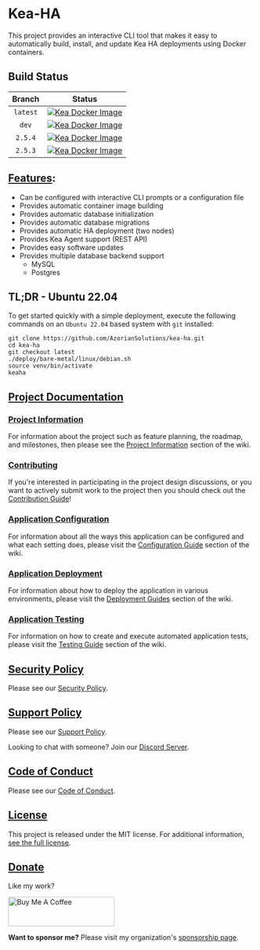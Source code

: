 # Kea-HA

This project provides an interactive CLI tool that makes it easy to automatically build, install, and update
Kea HA deployments using Docker containers.

## Build Status

|  Branch  |                                                                                                            Status                                                                                                            |
|:--------:|:----------------------------------------------------------------------------------------------------------------------------------------------------------------------------------------------------------------------------:|
| `latest` |    [![Kea Docker Image](https://github.com/AzorianSolutions/kea-ha/actions/workflows/build-and-publish.yml/badge.svg?branch=latest)](https://github.com/AzorianSolutions/kea-ha/actions/workflows/build-and-publish.yml)     |
|  `dev`   |      [![Kea Docker Image](https://github.com/AzorianSolutions/kea-ha/actions/workflows/build-and-publish.yml/badge.svg?branch=dev)](https://github.com/AzorianSolutions/kea-ha/actions/workflows/build-and-publish.yml)      |
| `2.5.4`  | [![Kea Docker Image](https://github.com/AzorianSolutions/kea-ha/actions/workflows/build-and-publish.yml/badge.svg?branch=release/2.5.4)](https://github.com/AzorianSolutions/kea-ha/actions/workflows/build-and-publish.yml) |
| `2.5.3`  | [![Kea Docker Image](https://github.com/AzorianSolutions/kea-ha/actions/workflows/build-and-publish.yml/badge.svg?branch=release/2.5.3)](https://github.com/AzorianSolutions/kea-ha/actions/workflows/build-and-publish.yml) |

## [Features](https://github.com/AzorianSolutions/kea-ha/blob/main/docs/wiki/project/features.md):

- Can be configured with interactive CLI prompts or a configuration file
- Provides automatic container image building
- Provides automatic database initialization
- Provides automatic database migrations
- Provides automatic HA deployment (two nodes)
- Provides Kea Agent support (REST API)
- Provides easy software updates
- Provides multiple database backend support
    - MySQL
    - Postgres

## TL;DR - Ubuntu 22.04

To get started quickly with a simple deployment, execute the following commands on an `Ubuntu 22.04` based system
with `git` installed:

```
git clone https://github.com/AzorianSolutions/kea-ha.git
cd kea-ha
git checkout latest
./deploy/bare-metal/linux/debian.sh
source venv/bin/activate
keaha
```

## [Project Documentation](https://github.com/AzorianSolutions/kea-ha/blob/main/docs/README.md)

### [Project Information](https://github.com/AzorianSolutions/kea-ha/blob/main/docs/wiki/project/README.md)

For information about the project such as feature planning, the roadmap, and milestones, then please see the
[Project Information](https://github.com/AzorianSolutions/kea-ha/blob/main/docs/wiki/project/README.md) section of the
wiki.

### [Contributing](https://github.com/AzorianSolutions/kea-ha/blob/main/docs/wiki/contributing/README.md)

If you're interested in participating in the project design discussions, or you want to actively submit work to the
project then you should check out the
[Contribution Guide](https://github.com/AzorianSolutions/kea-ha/blob/main/docs/wiki/contributing/README.md)!

### [Application Configuration](https://github.com/AzorianSolutions/kea-ha/blob/main/docs/wiki/configuration/README.md)

For information about all the ways this application can be configured and what each setting does, please visit the
[Configuration Guide](https://github.com/AzorianSolutions/kea-ha/blob/main/docs/wiki/configuration/README.md) section of
the wiki.

### [Application Deployment](https://github.com/AzorianSolutions/kea-ha/blob/main/docs/wiki/deployment/README.md)

For information about how to deploy the application in various environments, please visit the
[Deployment Guides](https://github.com/AzorianSolutions/kea-ha/blob/main/docs/wiki/deployment/README.md) section of the
wiki.

### [Application Testing](https://github.com/AzorianSolutions/kea-ha/blob/main/docs/wiki/testing/README.md)

For information on how to create and execute automated application tests, please visit the
[Testing Guide](https://github.com/AzorianSolutions/kea-ha/blob/main/docs/wiki/testing/README.md) section of the wiki.

## [Security Policy](https://github.com/AzorianSolutions/kea-ha/blob/main/.github/SECURITY.md)

Please see our
[Security Policy](https://github.com/AzorianSolutions/kea-ha/blob/main/.github/SECURITY.md).

## [Support Policy](https://github.com/AzorianSolutions/kea-ha/blob/main/docs/wiki/support/README.md)

Please see our
[Support Policy](https://github.com/AzorianSolutions/kea-ha/blob/main/docs/wiki/support/README.md).

Looking to chat with someone? Join our [Discord Server](https://discord.azorian.solutions).

## [Code of Conduct](https://github.com/AzorianSolutions/kea-ha/blob/main/.github/CODE_OF_CONDUCT.md)

Please see our
[Code of Conduct](https://github.com/AzorianSolutions/kea-ha/blob/main/.github/CODE_OF_CONDUCT.md).

## [License](https://github.com/AzorianSolutions/kea-ha/blob/main/LICENSE)

This project is released under the MIT license. For additional
information, [see the full license](https://github.com/AzorianSolutions/kea-ha/blob/main/LICENSE).

## [Donate](https://www.buymeacoffee.com/AzorianMatt)

Like my work?

<a href="https://www.buymeacoffee.com/AzorianMatt" target="_blank"><img src="https://cdn.buymeacoffee.com/buttons/v2/default-blue.png" alt="Buy Me A Coffee" style="height: 60px !important;width: 217px !important;" ></a>

**Want to sponsor me?** Please visit my organization's [sponsorship page](https://github.com/sponsors/AzorianSolutions).
